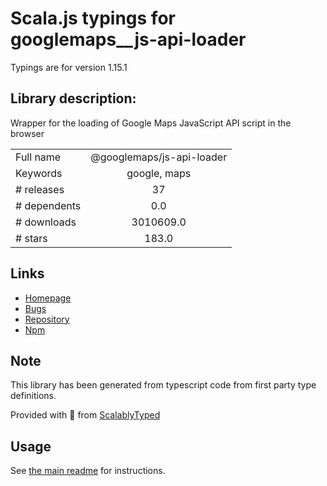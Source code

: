 
# Scala.js typings for googlemaps__js-api-loader

Typings are for version 1.15.1

## Library description:
Wrapper for the loading of Google Maps JavaScript API script in the browser

|                    |                 |
| ------------------ | :-------------: |
| Full name          | @googlemaps/js-api-loader |
| Keywords           | google, maps |
| # releases         | 37 |
| # dependents       | 0.0 |
| # downloads        | 3010609.0 |
| # stars            | 183.0 |

## Links
- [Homepage](https://github.com/googlemaps/js-api-loader)
- [Bugs](https://github.com/googlemaps/js-api-loader/issues)
- [Repository](https://github.com/googlemaps/js-api-loader)
- [Npm](https://www.npmjs.com/package/%40googlemaps%2Fjs-api-loader)
    


## Note
This library has been generated from typescript code from first party type definitions.

Provided with :purple_heart: from [ScalablyTyped](https://github.com/oyvindberg/ScalablyTyped)

## Usage
See [the main readme](../../readme.md) for instructions.


